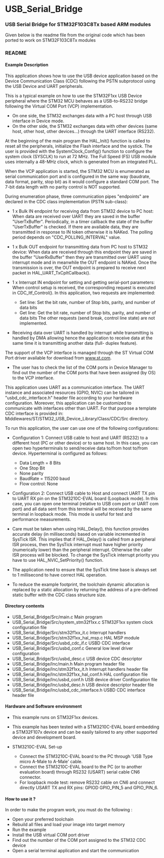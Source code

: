 # USB_Serial_Bridge

### USB Serial Bridge for STM32F103C8Tx based ARM modules

Given below is the readme file from the original code which has been ported to work on STM32F103C8Tx modules

### README

#### Example Description 

This application shows how to use the USB device application based on the Device Communication Class (CDC) 
following the PSTN subprotocol using the USB Device and UART peripherals.

This is a typical example on how to use the STM32F1xx USB Device peripheral where the STM32 MCU
behaves as a USB-to-RS232 bridge following the Virtual COM Port (VCP) implementation.
 - On one side, the STM32 exchanges data with a PC host through USB interface in Device mode.
 - On the other side, the STM32 exchanges data with other devices (same host, other host,
   other devices…) through the UART interface (RS232).

At the beginning of the main program the HAL_Init() function is called to reset all the peripherals,
initialize the Flash interface and the systick. The user is provided with the SystemClock_Config()
function to configure the system clock (SYSCLK) to run at 72 MHz.
The Full Speed (FS) USB module uses internally a 48-MHz clock, which is generated from an integrated PLL.

When the VCP application is started, the STM32 MCU is enumerated as serial communication port and is
configured in the same way (baudrate, data format, parity, stop bit) as it would configure a standard 
COM port. The 7-bit data length with no parity control is NOT supported.

During enumeration phase, three communication pipes "endpoints" are declared in the CDC class
implementation (PSTN sub-class):
 - 1 x Bulk IN endpoint for receiving data from STM32 device to PC host:
   When data are received over UART they are saved in the buffer "UserTxBuffer". Periodically, in a 
   timer callback the state of the buffer "UserTxBuffer" is checked. If there are available data, they
   are transmitted in response to IN token otherwise it is NAKed.
   The polling period depends on "CDC_POLLING_INTERVAL" value.
    
 - 1 x Bulk OUT endpoint for transmitting data from PC host to STM32 device:
   When data are received through this endpoint they are saved in the buffer "UserRxBuffer" then they
   are transmitted over UART using interrupt mode and in meanwhile the OUT endpoint is NAKed.
   Once the transmission is over, the OUT endpoint is prepared to receive next packet in
   HAL_UART_TxCpltCallback().
    
 - 1 x Interrupt IN endpoint for setting and getting serial-port parameters:
   When control setup is received, the corresponding request is executed in CDC_Itf_Control().
   In this application, two requests are implemented:
    - Set line: Set the bit rate, number of Stop bits, parity, and number of data bits 
    - Get line: Get the bit rate, number of Stop bits, parity, and number of data bits
   The other requests (send break, control line state) are not implemented.

*  Receiving data over UART is handled by interrupt while transmitting is handled by DMA allowing
      hence the application to receive data at the same time it is transmitting another data (full- 
      duplex feature).

The support of the VCP interface is managed through the ST Virtual COM Port driver available for 
download from www.st.com.

*  The user has to check the list of the COM ports in Device Manager to find out the number of the
      COM ports that have been assigned (by OS) to the VCP interface.

This application uses UART as a communication interface. The UART instance and associated resources
(GPIO, NVIC) can be tailored in "usbd_cdc_interface.h" header file according to your hardware 
configuration. Moreover, this application can be customized to communicate with interfaces other than UART.
For that purpose a template CDC interface is provided in: 
Middlewares/ST/STM32_USB_Device_Library/Class/CDC/Src directory.

To run this application, the user can use one of the following configurations:

 - Configuration 1: 
   Connect USB cable to host and UART (RS232) to a different host (PC or other device) or to same host.
   In this case, you can open two hyperterminals to send/receive data to/from host to/from device.
   Hyperterminal is configured as follows:
   - Data Length = 8 Bits
   - One Stop Bit
   - None parity
   - BaudRate = 115200 baud
   - Flow control: None 
    
 - Configuration 2: 
   Connect USB cable to Host and connect UART TX pin to UART RX pin on the STM3210C-EVAL board
   (Loopback mode). In this case, you can open one terminal (relative to USB com port or UART com port)
   and all data sent from this terminal will be received by the same terminal in loopback mode.
   This mode is useful for test and performance measurements.

*  Care must be taken when using HAL_Delay(), this function provides accurate delay (in milliseconds)
      based on variable incremented in SysTick ISR. This implies that if HAL_Delay() is called from
      a peripheral ISR process, then the SysTick interrupt must have higher priority (numerically lower)
      than the peripheral interrupt. Otherwise the caller ISR process will be blocked.
      To change the SysTick interrupt priority you have to use HAL_NVIC_SetPriority() function.
      
*  The application need to ensure that the SysTick time base is always set to 1 millisecond
      to have correct HAL operation.

*  To reduce the example footprint, the toolchain dynamic allocation is replaced by a static allocation
      by returning the address of a pre-defined static buffer with the CDC class structure size. 
	  
#### Directory contents 

  - USB_Serial_Bridge/Src/main.c                  Main program
  - USB_Serial_Bridge/Src/system_stm32f1xx.c      STM32F1xx system clock configuration file
  - USB_Serial_Bridge/Src/stm32f1xx_it.c          Interrupt handlers
  - USB_Serial_Bridge/Src/stm32f1xx_hal_msp.c     HAL MSP module
  - USB_Serial_Bridge/Src/usbd_cdc_if.c    USBD CDC interface
  - USB_Serial_Bridge/Src/usbd_conf.c             General low level driver configuration
  - USB_Serial_Bridge/Src/usbd_desc.c             USB device CDC descriptor
  - USB_Serial_Bridge/Inc/main.h                  Main program header file
  - USB_Serial_Bridge/Inc/stm32f1xx_it.h          Interrupt handlers header file
  - USB_Serial_Bridge/Inc/stm32f1xx_hal_conf.h    HAL configuration file
  - USB_Serial_Bridge/Inc/usbd_conf.h             USB device driver Configuration file
  - USB_Serial_Bridge/Inc/usbd_desc.h             USB device descriptor header file
  - USB_Serial_Bridge/Inc/usbd_cdc_interface.h    USBD CDC interface header file  


#### Hardware and Software environment

  - This example runs on STM32F1xx devices.
    
  - This example has been tested with a STM3210C-EVAL board embedding
    a STM32F107x device and can be easily tailored to any other supported device
    and development board.

  - STM3210C-EVAL Set-up
    - Connect the STM3210C-EVAL board to the PC through 'USB Type micro A-Male to A-Male' cable.
    - Connect the STM3210C-EVAL board to the PC (or to another evaluation board) through RS232 (USART)
      serial cable CN6 connector.  
    - For loopback mode test: remove RS232 cable on CN6 and connect directly USART TX and RX pins:
      GPIOD GPIO_PIN_5 and GPIO_PIN_6.

#### How to use it ?

In order to make the program work, you must do the following :
 - Open your preferred toolchain
 - Rebuild all files and load your image into target memory
 - Run the example
 - Install the USB virtual COM port driver
 - Find out the number of the COM port assigned to the STM32 CDC device
 - Open a serial terminal application and start the communication
